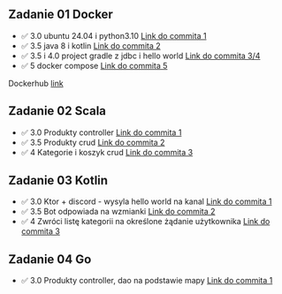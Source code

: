 ## Zadanie 01 Docker

- :white_check_mark: 3.0 ubuntu 24.04 i python3.10 [Link do commita 1](https://github.com/VaynerAkaWalo/ebiznes25/commit/605cbe5187f67024ba9fb7f3e57f8e980b4af2d3)
- :white_check_mark: 3.5 java 8 i kotlin [Link do commita 2](https://github.com/VaynerAkaWalo/ebiznes25/commit/2686551436001a53abe1b785d8766924ec8c4339)
- :white_check_mark: 3.5 i 4.0 project gradle z jdbc i hello world [Link do commita 3/4](https://github.com/VaynerAkaWalo/ebiznes25/commit/9960b82faa07cc4cd69ac73390d46c1490e22936)
- :white_check_mark: 5 docker compose [Link do commita 5](https://github.com/VaynerAkaWalo/ebiznes25/commit/af956b5966c1064e801a7406a277c9915a47bb8d)

Dockerhub [link](https://hub.docker.com/r/vaynerakawalo/ebiznes)

## Zadanie 02 Scala

- :white_check_mark: 3.0 Produkty controller [Link do commita 1](https://github.com/VaynerAkaWalo/ebiznes25/commit/45a8ca4b2d75d11b8218acf31e912cb059ff9492)
- :white_check_mark: 3.5 Produkty crud  [Link do commita 2](https://github.com/VaynerAkaWalo/ebiznes25/commit/e342d85927b51979f88e647ac3ee19a1a3fdd2cd)
- :white_check_mark: 4 Kategorie i koszyk crud  [Link do commita 3](https://github.com/VaynerAkaWalo/ebiznes25/commit/ff73caeff1072ee7531e5d04153eb19b1a367723)

## Zadanie 03 Kotlin

- :white_check_mark: 3.0 Ktor + discord - wysyla hello world na kanal [Link do commita 1](https://github.com/VaynerAkaWalo/ebiznes25/commit/0ca06251a8f10482fa915471fa8466268cc6634a)
- :white_check_mark: 3.5 Bot odpowiada na wzmianki  [Link do commita 2](https://github.com/VaynerAkaWalo/ebiznes25/commit/3d9143ecaef58d04f7106b5436f9d4d5d3ccb3a3)
- :white_check_mark: 4 Zwróci listę kategorii na określone żądanie użytkownika [Link do commita 3](https://github.com/VaynerAkaWalo/ebiznes25/commit/1bf51e74c9d5b3ca0acf969da1058cd421c59127)


## Zadanie 04 Go

- :white_check_mark: 3.0 Produkty controller, dao na podstawie mapy [Link do commita 1]()
